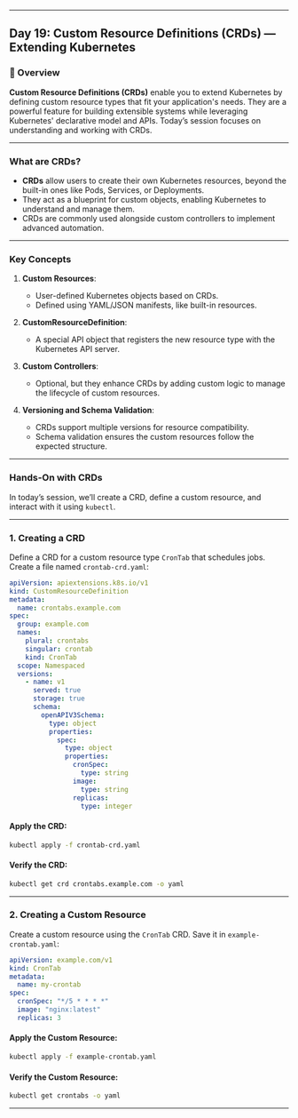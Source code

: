 ﻿---

## Day 19: Custom Resource Definitions (CRDs) — Extending Kubernetes

### 📘 Overview

**Custom Resource Definitions (CRDs)** enable you to extend Kubernetes by defining custom resource types that fit your application's needs. They are a powerful feature for building extensible systems while leveraging Kubernetes' declarative model and APIs. Today’s session focuses on understanding and working with CRDs.

---

### What are CRDs?

- **CRDs** allow users to create their own Kubernetes resources, beyond the built-in ones like Pods, Services, or Deployments.
- They act as a blueprint for custom objects, enabling Kubernetes to understand and manage them.
- CRDs are commonly used alongside custom controllers to implement advanced automation.

---

### Key Concepts

1. **Custom Resources**:
   - User-defined Kubernetes objects based on CRDs.
   - Defined using YAML/JSON manifests, like built-in resources.

2. **CustomResourceDefinition**:
   - A special API object that registers the new resource type with the Kubernetes API server.

3. **Custom Controllers**:
   - Optional, but they enhance CRDs by adding custom logic to manage the lifecycle of custom resources.

4. **Versioning and Schema Validation**:
   - CRDs support multiple versions for resource compatibility.
   - Schema validation ensures the custom resources follow the expected structure.

---

### Hands-On with CRDs

In today’s session, we’ll create a CRD, define a custom resource, and interact with it using `kubectl`.

---

### 1. Creating a CRD

Define a CRD for a custom resource type `CronTab` that schedules jobs. Create a file named `crontab-crd.yaml`:

```yaml
apiVersion: apiextensions.k8s.io/v1
kind: CustomResourceDefinition
metadata:
  name: crontabs.example.com
spec:
  group: example.com
  names:
    plural: crontabs
    singular: crontab
    kind: CronTab
  scope: Namespaced
  versions:
    - name: v1
      served: true
      storage: true
      schema:
        openAPIV3Schema:
          type: object
          properties:
            spec:
              type: object
              properties:
                cronSpec:
                  type: string
                image:
                  type: string
                replicas:
                  type: integer
```

#### Apply the CRD:
```bash
kubectl apply -f crontab-crd.yaml
```

#### Verify the CRD:
```bash
kubectl get crd crontabs.example.com -o yaml
```

---


### 2. Creating a Custom Resource

Create a custom resource using the `CronTab` CRD. Save it in `example-crontab.yaml`:

```yaml
apiVersion: example.com/v1
kind: CronTab
metadata:
  name: my-crontab
spec:
  cronSpec: "*/5 * * * *"
  image: "nginx:latest"
  replicas: 3
```

#### Apply the Custom Resource:
```bash
kubectl apply -f example-crontab.yaml
```

#### Verify the Custom Resource:
```bash
kubectl get crontabs -o yaml
```

---